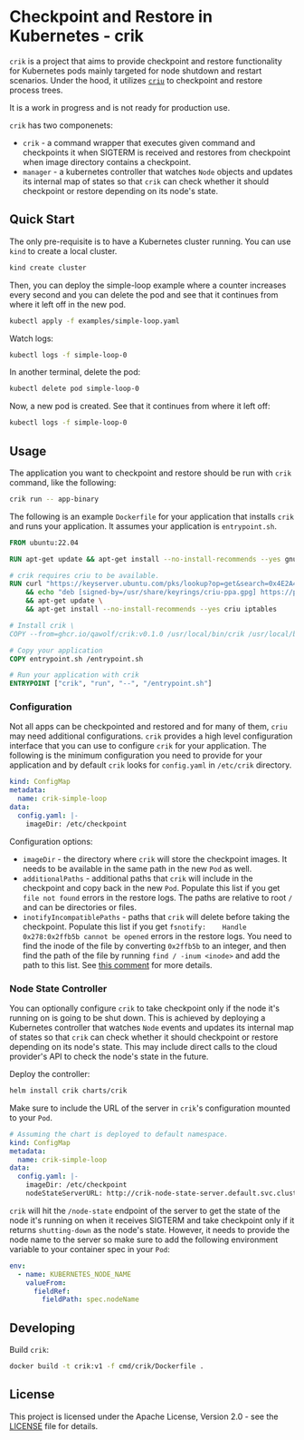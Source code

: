 # Checkpoint and Restore in Kubernetes - crik

`crik` is a project that aims to provide checkpoint and restore functionality for Kubernetes pods mainly targeted for
node shutdown and restart scenarios. Under the hood, it utilizes [`criu`](https://github.com/checkpoint-restore/criu) to
checkpoint and restore process trees.

It is a work in progress and is not ready for production use.

`crik` has two componenets:
- `crik` - a command wrapper that executes given command and checkpoints it when SIGTERM is received and restores from
  checkpoint when image directory contains a checkpoint.
- `manager` - a kubernetes controller that watches `Node` objects and updates its internal map of states so that `crik`
  can check whether it should checkpoint or restore depending on its node's state.

## Quick Start

The only pre-requisite is to have a Kubernetes cluster running. You can use `kind` to create a local cluster.

```bash
kind create cluster
```

Then, you can deploy the simple-loop example where a counter increases every second and you can delete the pod and see
that it continues from where it left off in the new pod.

```bash
kubectl apply -f examples/simple-loop.yaml
```

Watch logs:

```bash
kubectl logs -f simple-loop-0
```

In another terminal, delete the pod:

```bash
kubectl delete pod simple-loop-0
```

Now, a new pod is created. See that it continues from where it left off:

```bash
kubectl logs -f simple-loop-0
```

## Usage

The application you want to checkpoint and restore should be run with `crik` command, like the following:

```bash
crik run -- app-binary
```

The following is an example `Dockerfile` for your application that installs `crik` and runs your application. It assumes
your application is `entrypoint.sh`.
```Dockerfile
FROM ubuntu:22.04

RUN apt-get update && apt-get install --no-install-recommends --yes gnupg curl ca-certificates

# crik requires criu to be available.
RUN curl "https://keyserver.ubuntu.com/pks/lookup?op=get&search=0x4E2A48715C45AEEC077B48169B29EEC9246B6CE2" | gpg --dearmor > /usr/share/keyrings/criu-ppa.gpg \
    && echo "deb [signed-by=/usr/share/keyrings/criu-ppa.gpg] https://ppa.launchpadcontent.net/criu/ppa/ubuntu jammy main" > /etc/apt/sources.list.d/criu.list \
    && apt-get update \
    && apt-get install --no-install-recommends --yes criu iptables

# Install crik \
COPY --from=ghcr.io/qawolf/crik:v0.1.0 /usr/local/bin/crik /usr/local/bin/crik

# Copy your application
COPY entrypoint.sh /entrypoint.sh

# Run your application with crik
ENTRYPOINT ["crik", "run", "--", "/entrypoint.sh"]
```

### Configuration

Not all apps can be checkpointed and restored and for many of them, `criu` may need additional configurations. `crik`
provides a high level configuration interface that you can use to configure `crik` for your application. The following
is the minimum configuration you need to provide for your application and by default `crik` looks for `config.yaml` in
`/etc/crik` directory.

```yaml
kind: ConfigMap
metadata:
  name: crik-simple-loop
data:
  config.yaml: |-
    imageDir: /etc/checkpoint
```

Configuration options:
- `imageDir` - the directory where `crik` will store the checkpoint images. It needs to be available in the same path
  in the new `Pod` as well.
- `additionalPaths` - additional paths that `crik` will include in the checkpoint and copy back in the new `Pod`. Populate
  this list if you get `file not found` errors in the restore logs. The paths are relative to root `/` and can be
  directories or files. 
- `inotifyIncompatiblePaths` - paths that `crik` will delete before taking the checkpoint. Populate this list if you get
  `fsnotify: 	Handle 0x278:0x2ffb5b cannot be opened` errors in the restore logs. You need to find the inode of the
  file by converting `0x2ffb5b` to an integer, and then find the path of the file by running `find / -inum <inode>` and
  add the path to this list. See [this comment](https://github.com/checkpoint-restore/criu/issues/1187#issuecomment-1975557296) for more details.

### Node State Controller

You can optionally configure `crik` to take checkpoint only if the node it's running on is going to be shut down. This is
achieved by deploying a Kubernetes controller that watches `Node` events and updates its internal map of states so that
`crik` can check whether it should checkpoint or restore depending on its node's state. This may include direct calls
to the cloud provider's API to check the node's state in the future.

Deploy the controller:

```bash
helm install crik charts/crik
```

Make sure to include the URL of the server in `crik`'s configuration mounted to your `Pod`.

```yaml
# Assuming the chart is deployed to default namespace.
kind: ConfigMap
metadata:
  name: crik-simple-loop
data:
  config.yaml: |-
    imageDir: /etc/checkpoint
    nodeStateServerURL: http://crik-node-state-server.default.svc.cluster.local:9376
```

`crik` will hit the `/node-state` endpoint of the server to get the state of the node it's running on when it receives
SIGTERM and take checkpoint only if it returns `shutting-down` as the node's state. However, it needs to provide the
node name to the server so make sure to add the following environment variable to your container spec in your `Pod`:
```yaml
env:
  - name: KUBERNETES_NODE_NAME
    valueFrom:
      fieldRef:
        fieldPath: spec.nodeName
```

## Developing

Build `crik`:

```bash
docker build -t crik:v1 -f cmd/crik/Dockerfile .
```

## License

This project is licensed under the Apache License, Version 2.0 - see the [LICENSE](LICENSE) file for details.